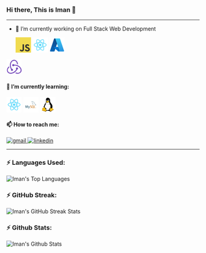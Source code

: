 ### Hi there, This is Iman 👋

<hr style="height: 1px;">

- 🔭 I’m currently working on Full Stack Web Development

   <span>
  <img width="40px" height="40px" src="https://raw.githubusercontent.com/github/explore/80688e429a7d4ef2fca1e82350fe8e3517d3494d/topics/javascript/javascript.png" alt="javascript"/>
   </span>
   <span>
  <img width="40px" height="40px" src="https://raw.githubusercontent.com/github/explore/80688e429a7d4ef2fca1e82350fe8e3517d3494d/topics/react/react.png" alt="react"/>
   </span>
   <span>
  <img width="40px" height="40px" src="https://raw.githubusercontent.com/github/explore/80688e429a7d4ef2fca1e82350fe8e3517d3494d/topics/azure/azure.png" alt="azure"/>
</span>
<span>
  <img width="40px" height="40px" src="https://raw.githubusercontent.com/github/explore/80688e429a7d4ef2fca1e82350fe8e3517d3494d/topics/redux/redux.png" alt="redux"/>
</span>

 

#### 🌱 I’m currently learning:

<span>
  <img width="40px" height="40px" src="https://raw.githubusercontent.com/github/explore/e94815998e4e0713912fed477a1f346ec04c3da2/topics/react-native/react-native.png" alt="react-native"/>
</span>

<span>
  <img width="40px" height="40px" src="https://raw.githubusercontent.com/github/explore/80688e429a7d4ef2fca1e82350fe8e3517d3494d/topics/mysql/mysql.png" alt="mysql"/>
</span>

<span>
  <img width="40px" height="40px" src="https://raw.githubusercontent.com/github/explore/80688e429a7d4ef2fca1e82350fe8e3517d3494d/topics/linux/linux.png" alt="linux"/>
</span>

<!--
**hamzashahab1610/hamzashahab1610** is a ✨ _special_ ✨ repository because its `README.md` (this file) appears on your GitHub profile.

Here are some ideas to get you started:

- 👯 I’m looking to collaborate on ...
- 🤔 I’m looking for help with ...
- 💬 Ask me about ...
- 😄 Pronouns: ...
- ⚡ Fun fact: ...
-->

#### 📫 How to reach me:


<a href="mailto:syedaimanowais@gmail.com" target="_blank" rel="nofollow noopener noreferrer">
  <img alt="gmail" src="https://img.shields.io/badge/gmail-%23D14836.svg?&style=for-the-badge&logo=Gmail&logoColor=white"/>
</a>
<a href="https://www.linkedin.com/in/syeda-iman-owais/" target="_blank" rel="nofollow noopener noreferrer">
  <img alt="linkedin" src="https://img.shields.io/badge/linkedin-%230077B5.svg?&style=for-the-badge&logo=linkedIn&logoColor=white"/>
</a>

---

<div>

<strong>

### ⚡ Languages Used:

</strong>

<img align="center" alt="Iman's Top Languages" src="https://github-readme-stats.vercel.app/api/top-langs/?username=imansarwar&hide_border=true&layout=compact&theme=gotham" /></div>

<div>
<strong>

### ⚡ GitHub Streak:

</strong>

<img align="center" alt="Iman's GitHub Streak Stats" src="https://github-readme-streak-stats.herokuapp.com/?user=imansarwar&show_icons=true&locale=en&layout=demo&theme=gotham&hide_border=true" /></div>

### ⚡ Github Stats:

</strong>

<img align="center" alt="Iman's Github Stats" src="https://github-readme-stats.vercel.app/api?username=imansarwar&show_icons=true&count_private=true&include_all_commits=true&hide_border=true&theme=gotham" /></div>

<div>
<strong>

<!---[![Anurag's github stats](https://github-readme-stats.vercel.app/api?username=imansarwar&count_private=true&show_icons=true)](https://github.com/anuraghazra/github-readme-stats)
[![Anurag's github stats](https://github-readme-stats.vercel.app/api/top-langs/?username=imansarwar&count_private=true&show_icons=true)](https://github.com/anuraghazra/github-readme-stats)---> 
